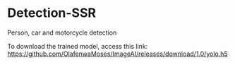 # Detection-SSR
Person, car and motorcycle detection

To download the trained model, access this link: https://github.com/OlafenwaMoses/ImageAI/releases/download/1.0/yolo.h5
